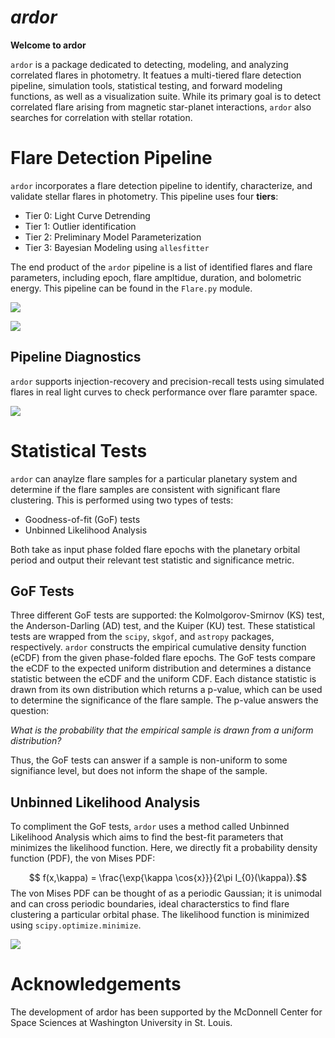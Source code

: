 # _ardor_

**Welcome to ardor**

`ardor` is a package dedicated to detecting, modeling, and analyzing correlated flares in photometry. It featues a multi-tiered flare detection pipeline, simulation tools, statistical testing, and forward modeling functions, as well as a visualization suite. While its primary goal is to detect correlated flare arising from magnetic star-planet interactions, `ardor` also searches for correlation with stellar rotation.

# Flare Detection Pipeline
`ardor` incorporates a flare detection pipeline to identify, characterize, and validate stellar flares in photometry. This pipeline uses four **tiers**:
- Tier 0: Light Curve Detrending
- Tier 1: Outlier identification
- Tier 2: Preliminary Model Parameterization
- Tier 3: Bayesian Modeling using `allesfitter`

The end product of the `ardor` pipeline is a list of identified flares and flare parameters, including epoch, flare ampltidue, duration, and bolometric energy. This pipeline can be found in the `Flare.py` module.

![](../ardor/graphics/Ardor_T1_T2_Rescale.jpg)

![](../ardor/graphics/Allesfitter.png)

## Pipeline Diagnostics
`ardor` supports injection-recovery and precision-recall tests using simulated flares in real light curves to check performance over flare paramter space.

![](../ardor/graphics/Injection_Recovery_Parameters.png)

# Statistical Tests
`ardor` can anaylze flare samples for a particular planetary system and determine if the flare samples are consistent with significant flare clustering. This is performed using two types of tests:
- Goodness-of-fit (GoF) tests
- Unbinned Likelihood Analysis

Both take as input phase folded flare epochs with the planetary orbital period and output their relevant test statistic and significance metric.

## GoF Tests
Three different GoF tests are supported: the Kolmolgorov-Smirnov (KS) test, the Anderson-Darling (AD) test, and the Kuiper (KU) test. These statistical tests are wrapped from the `scipy`, `skgof`, and `astropy` packages, respectively. `ardor` constructs the empirical cumulative density function (eCDF) from the given phase-folded flare epochs. The GoF tests compare the eCDF to the expected uniform distribution and determines a distance statistic between the eCDF and the uniform CDF. Each distance statistic is drawn from its own distribution which returns a p-value, which can be used to determine the significance of the flare sample. The p-value answers the question:

*What is the probability that the empirical sample is drawn from a uniform distribution?*

Thus, the GoF tests can answer if a sample is non-uniform to some signifiance level, but does not inform the shape of the sample.

## Unbinned Likelihood Analysis
To compliment the GoF tests, `ardor` uses a method called Unbinned Likelihood Analysis which aims to find the best-fit parameters that minimizes the likelihood function. Here, we directly fit a probability density function (PDF), the von Mises PDF:

$$ f(x,\kappa) = \frac{\exp{\kappa \cos{x}}}{2\pi I_{0}(\kappa)}.$$
The von Mises PDF can be thought of as a periodic Gaussian; it is unimodal and can cross periodic boundaries, ideal characterstics to find flare clustering a particular orbital phase. The likelihood function is minimized using `scipy.optimize.minimize`.

![](../ardor/graphics/CDF+VM_Poster.png)
# Acknowledgements

The development of ardor has been supported by the McDonnell Center for Space Sciences at Washington University in St. Louis.
